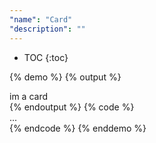 ```yaml
---
"name": "Card"
"description": ""
---
```


* TOC
{:toc}

{% demo %}
{% output %}
<div class="card">im a card</div>
{% endoutput %}
{% code %}
<div class="card">...</div>
{% endcode %}
{% enddemo %}

